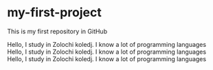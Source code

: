# my-first-project
This is my first repository in GitHub

Hello, I study in Zolochi koledj. I know a lot of programming languages
Hello, I study in Zolochi koledj. I know a lot of programming languages
Hello, I study in Zolochi koledj. I know a lot of programming languages
